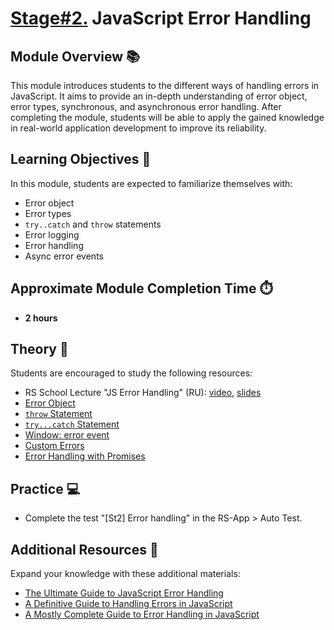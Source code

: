 # [Stage#2.](../../) JavaScript Error Handling

## Module Overview 📚

This module introduces students to the different ways of handling errors in JavaScript. It aims to provide an in-depth understanding of error object, error types, synchronous, and asynchronous error handling. After completing the module, students will be able to apply the gained knowledge in real-world application development to improve its reliability.

## Learning Objectives 🎯

In this module, students are expected to familiarize themselves with:

- Error object
- Error types
- `try..catch` and `throw` statements
- Error logging
- Error handling
- Async error events

## Approximate Module Completion Time ⏱️

- **2 hours**

## Theory 📖

Students are encouraged to study the following resources:

- RS School Lecture "JS Error Handling" (RU): [video](https://www.youtube.com/watch?v=99Qz8xRbl4k), [slides](https://slides.com/dzmitrytsebruk/error-handling)
- [Error Object](https://developer.mozilla.org/en-US/docs/Web/JavaScript/Reference/Global_Objects/Error)
- [`throw` Statement](https://developer.mozilla.org/en-US/docs/Web/JavaScript/Reference/Statements/throw)
- [`try...catch` Statement](https://developer.mozilla.org/en-US/docs/Web/JavaScript/Reference/Statements/try...catch)
- [Window: error event](https://developer.mozilla.org/en-US/docs/Web/API/Window/error_event)
- [Custom Errors](https://www.w3docs.com/learn-javascript/custom-errors-extending-error.html)
- [Error Handling with Promises](https://www.w3docs.com/learn-javascript/error-handling-with-promises.html)

## Practice 💻

- Complete the test "[St2] Error handling" in the RS-App > Auto Test.

## Additional Resources 📘

Expand your knowledge with these additional materials:

- [The Ultimate Guide to JavaScript Error Handling](https://www.sitepoint.com/javascript-error-handling/)
- [A Definitive Guide to Handling Errors in JavaScript](https://kinsta.com/blog/errors-in-javascript/)
- [A Mostly Complete Guide to Error Handling in JavaScript](https://www.valentinog.com/blog/error/)
